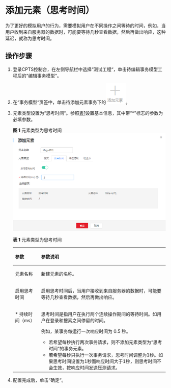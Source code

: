 # 添加元素（思考时间）<a name="cpts_01_0012"></a>

为了更好的模拟用户的行为，需要模拟用户在不同操作之间等待的时间，例如，当用户收到来自服务器的数据时，可能要等待几秒查看数据，然后再做出响应，这种延迟，就称为思考时间。

## 操作步骤<a name="section18962124410344"></a>

1.  登录CPTS控制台，在左侧导航栏中选择“测试工程“，单击待编辑事务模型工程后的“编辑事务模型“。
2.  在“事务模型“页签中，单击待添加元素事务下的![](figures/icon-addelement-0.png)。
3.  元素类型设置为“思考时间“。参照[表1](#table187806288414)设置基本信息，其中带“\*”标志的参数为必填参数。

    **图 1**  元素类型为思考时间<a name="fig1617313237286"></a>  
    ![](figures/元素类型为思考时间.png "元素类型为思考时间")

    **表 1**  元素类型为思考时间

    <a name="table187806288414"></a>
    <table><thead align="left"><tr id="row1779728174111"><th class="cellrowborder" valign="top" width="17%" id="mcps1.2.3.1.1"><p id="p167774288414"><a name="p167774288414"></a><a name="p167774288414"></a>参数</p>
    </th>
    <th class="cellrowborder" valign="top" width="83%" id="mcps1.2.3.1.2"><p id="p13778162816413"><a name="p13778162816413"></a><a name="p13778162816413"></a>参数说明</p>
    </th>
    </tr>
    </thead>
    <tbody><tr id="row2084617312393"><td class="cellrowborder" valign="top" width="17%" headers="mcps1.2.3.1.1 "><p id="p884620311391"><a name="p884620311391"></a><a name="p884620311391"></a>元素名称</p>
    </td>
    <td class="cellrowborder" valign="top" width="83%" headers="mcps1.2.3.1.2 "><p id="p784619320390"><a name="p784619320390"></a><a name="p784619320390"></a>新建元素的名称。</p>
    </td>
    </tr>
    <tr id="row117979336328"><td class="cellrowborder" valign="top" width="17%" headers="mcps1.2.3.1.1 "><p id="p1799153333217"><a name="p1799153333217"></a><a name="p1799153333217"></a>启用思考时间</p>
    </td>
    <td class="cellrowborder" valign="top" width="83%" headers="mcps1.2.3.1.2 "><p id="p779912336328"><a name="p779912336328"></a><a name="p779912336328"></a>启用思考时间后，当用户接收到来自服务器的数据时，可能要等待几秒查看数据，然后再做出响应。</p>
    </td>
    </tr>
    <tr id="row0780228144112"><td class="cellrowborder" valign="top" width="17%" headers="mcps1.2.3.1.1 "><p id="p197791328174118"><a name="p197791328174118"></a><a name="p197791328174118"></a>*<span class="keyword" id="keyword855903581912"><a name="keyword855903581912"></a><a name="keyword855903581912"></a> 持续时间</span>（ms）</p>
    </td>
    <td class="cellrowborder" valign="top" width="83%" headers="mcps1.2.3.1.2 "><p id="p219135073412"><a name="p219135073412"></a><a name="p219135073412"></a>思考时间是指用户在执行两个连续操作期间的等待时间。如用户在登录和搜索之间停留的时间。</p>
    <p id="p2779192814116"><a name="p2779192814116"></a><a name="p2779192814116"></a>例如，某事务每运行一次响应时间为 0.5 秒。</p>
    <a name="ul177803282419"></a><a name="ul177803282419"></a><ul id="ul177803282419"><li>若希望每秒执行两次事务请求，则不添加元素类型为<span class="uicontrol" id="uicontrol11779132814110"><a name="uicontrol11779132814110"></a><a name="uicontrol11779132814110"></a>“思考时间”</span>的<span class="keyword" id="keyword1997814174218"><a name="keyword1997814174218"></a><a name="keyword1997814174218"></a>事务元素</span>。</li><li>若希望每秒只执行一次事务请求，思考时间调整为1秒。如果思考时间设置为1秒而响应时间大于1秒，则思考时间不会生效，按响应时间发送压测请求。</li></ul>
    </td>
    </tr>
    </tbody>
    </table>

4.  配置完成后，单击“确定“。


